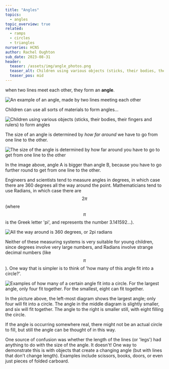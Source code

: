 ```yaml
---
title: "Angles"
topics: 
  - angles
topic_overview: true
related: 
  - ramps
  - circles
  - triangles
nurseries: HCNS
author: Rachel Oughton
sub_date: 2023-08-31
header:
  teaser: /assets/img/angle_photos.png
  teaser_alt: Children using various objects (sticks, their bodies, their fingers and rulers) to form angles
  teaser_pos: mid
---
```


when two lines meet each other, they form an **angle**.

![An example of an angle, made by two lines meeting each other]({{site.baseurl}}/assets/img/angles1.png "An angle")

Children can use all sorts of materials to form angles...

![Children using various objects (sticks, their bodies, their fingers and rulers) to form angles]({{site.baseurl}}/assets/img/angle_photos.png "Children using various things to make angles")


The size of an angle is determined by *how far around* we have to go from one line to the other.

![The size of the angle is determined by how far around you have to go to get from one line to the other]({{site.baseurl}}/assets/img/angles_around.png "The size of the angle")

In the image above, angle A is bigger than angle  B, because you have to go further round to get from one line to the other.

Engineers and scientists tend to measure angles in degrees, in which case there are 360 degrees all the way around the point. Mathematicians tend to use Radians, in which case there are $$2\pi$$ (where $$\pi$$ is the Greek letter 'pi', and represents the number 3.141592...).

![All the way around is 360 degrees, or $$2pi$$ radians]({{site.baseurl}}/assets/img/full_angle.png "All the way around the point")

Neither of these measuring systems is very suitable for young children, since degrees involve very large numbers, and Radians involve strange decimal numbers (like $$\pi$$). One way that is simpler is to think of 'how many of this angle fit into a circle?'.


![Examples of how many of a certain angle fit into a circle. For the largest angle, only four fit together. For the smallest, eight can fit together.]({{site.baseurl}}/assets/img/angles_howmany.png "Examples of how many angles fit into a circle")

In the picture above, the left-most diagram shows the largest angle; only four will fit into a circle. The angle in the middle diagram is slightly smaller, and six will fit together. The angle to the right is smaller still, with eight filling the circle.

If the angle is occurring somewhere real, there might not be an actual circle to fill, but still the angle can be thought of in this way. 

One source of confusion was whether the length of the lines (or 'legs') had anything to do with the size of the angle. It doesn't! One way to demonstrate this is with objects that create a changing angle (but with lines that don't change length). Examples include scissors, books, doors, or even just pieces of folded carboard.





